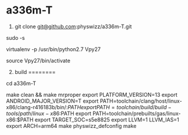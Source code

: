 a336m-T
=======

1. git clone git@github.com:physwizz/a336m-T.git


sudo -s

virtualenv -p /usr/bin/python2.7 Vpy27

source Vpy27/bin/activate



2. build
========

cd a336m-T

make clean && make mrproper
export PLATFORM_VERSION=13
export ANDROID_MAJOR_VERSION=T
export PATH=toolchain/clang/host/linux-x86/clang-r416183b/bin/:$PATH
export PATH=toolchain/build/build-tools/path/linux-x86:$PATH
export PATH=toolchain/prebuilts/gas/linux-x86:$PATH
export TARGET_SOC=s5e8825
export LLVM=1 LLVM_IAS=1
export ARCH=arm64
make physwizz_defconfig
make

